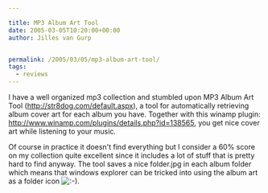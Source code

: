 ```yaml
---

title: MP3 Album Art Tool
date: 2005-03-05T10:20:00+00:00
author: Jilles van Gurp


permalink: /2005/03/05/mp3-album-art-tool/
tags:
  - reviews
---
```

 I have a well organized mp3 collection and stumbled upon MP3 Album Art Tool (http://str8dog.com/default.aspx), a tool for automatically retrieving album cover art for each album you have. Together with this winamp plugin: http://www.winamp.com/plugins/details.php?id=138565, you get nice cover art while listening to your music. 

Of course in practice it doesn't find everything but I consider a 60% score on my collection quite excellent since it includes a lot of stuff that is pretty hard to find anyway. The tool saves a nice folder.jpg in each album folder which means that windows explorer can be tricked into using the album art as a folder icon ![:-)](https://www.jillesvangurp.com/pivot/includes/emot/e_01.gif). 